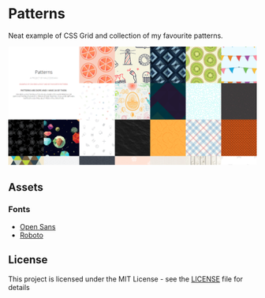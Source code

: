 # Patterns
Neat example of CSS Grid and collection of my favourite patterns.

![Homepage image](screenshots/homepage.png)

## Assets

### Fonts
* [Open Sans](https://fonts.google.com/specimen/Open+Sans)
* [Roboto](https://fonts.google.com/specimen/Roboto)

## License
This project is licensed under the MIT License - see the [LICENSE](LICENSE) file for details